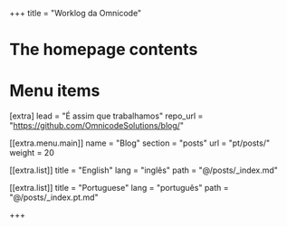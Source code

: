 +++
title = "Worklog da Omnicode"

# The homepage contents

# Menu items
[extra]
lead = "É assim que trabalhamos"
repo_url = "https://github.com/OmnicodeSolutions/blog/"

[[extra.menu.main]]
name = "Blog"
section = "posts"
url = "pt/posts/"
weight = 20

[[extra.list]]
title = "English"
lang = "inglês"
path = "@/posts/_index.md"

[[extra.list]]
title = "Portuguese"
lang = "português"
path = "@/posts/_index.pt.md"

+++
